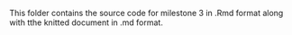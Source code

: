 This folder contains the source code for milestone 3 in .Rmd format along with tthe knitted document in .md format.
